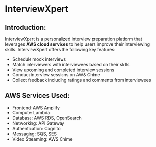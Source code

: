 # InterviewXpert 

## Introduction: 
InterviewXpert is a personalized interview preparation platform that leverages **AWS cloud services** to help users improve their interviewing skills. 
InterviewXpert offers the following key features: 
- Schedule mock interviews
- Match interviewers with interviewees based on their skills
- View upcoming and completed interview sessions
- Conduct interview sessions on AWS Chime
- Collect feedback including ratings and comments from interviewees

## AWS Services Used: 
- Frontend: AWS Amplify
- Compute: Lambda
- Database: AWS RDS, OpenSearch
- Networking: API Gateway
- Authentication: Cognito
- Messaging: SQS, SES
- Video Streaming: AWS Chime
